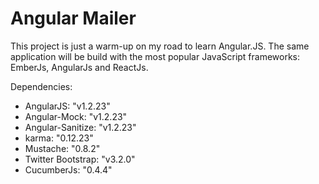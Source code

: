 Angular Mailer
==============

This project is just a warm-up on my road to learn Angular.JS.
The same application will be build with the most popular JavaScript frameworks: EmberJs, AngularJs and ReactJs.

Dependencies:
-   AngularJS: "v1.2.23"
-   Angular-Mock: "v1.2.23"
-   Angular-Sanitize: "v1.2.23"
-   karma: "0.12.23"
-   Mustache: "0.8.2"
-   Twitter Bootstrap: "v3.2.0" 
-   CucumberJs: "0.4.4"